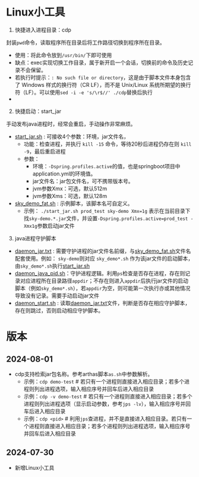 # Linux小工具
1. 快捷进入进程目录：cdp

封装`pwd`命令，读取程序所在目录后将工作路径切换到程序所在目录。
- 使用：将此命令放到`/usr/bin/`下即可使用
- 缺点：exec实现切换工作目录，属于新开启一个会话，切换前的命令及历史记录不会保留。
- 若执行时提示：`: No such file or directory`，这是由于脚本文件本身包含了 Windows 样式的换行符（CR LF），而不是 Unix/Linux 系统所期望的换行符（LF）。可以使用`sed -i -e 's/\r$//' ./cdp`替换后执行
- 

2. 快捷启动：start_jar

手动发布java进程时，经常会重启，手动操作非常麻烦。
- [start_jar.sh](start_jar%2Fstart_jar.sh) : 可接收4个参数：环境，jar文件名，
  - 功能：检查进程，并执行 `kill -15` 命令，等待20秒后进程仍存在则 `kill -9`，最后重启进程
  - 参数：
    - 环境：`-Dspring.profiles.active`的值，也是springboot项目中application.yml的环境值。
    - jar文件名：jar包文件名，可不携带版本号。
    - jvm参数Xmx：可选，默认512m
    - jvm参数Xms：可选，默认128m
- [sky_demo_fat.sh](start_jar%2Fsky_demo_fat.sh) : 示例脚本，该脚本名可自定义。
  - 示例： `./start_jar.sh prod_test sky-demo Xmx=1g` 表示在当前目录下找`sky-demo.*.jar`文件，并设置`-Dspring.profiles.active=prod_test -Xmx1g`参数启动jar文件

3. java进程守护脚本
- [daemon_jar.txt](daemon_java_pid%2Fdaemon_jar.txt) : 需要守护进程的jar文件名前缀，与[sky_demo_fat.sh](start_jar%2Fsky_demo_fat.sh)文件名配套使用。例如： `sky-demo`则对应 `sky_demo*.sh` 作为该jar文件的启动脚本，由`sky_demo*.sh`执行[start_jar.sh](start_jar%2Fstart_jar.sh)
- [daemon_java_pid.sh](daemon_java_pid%2Fdaemon_java_pid.sh)：守护进程逻辑。利用`ps`检查是否存在进程，存在则记录对应进程所在目录路径`appdir`；不存在则进入`appdir`后执行jar文件的启动脚本（例如`sky_demo*.sh`），若`appdir`为空，则可能第一次执行亦或其他情况导致没有记录。需要手动启动jar文件
- [daemon_start.sh](daemon_java_pid%2Fdaemon_start.sh) : 读取[daemon_jar.txt](daemon_java_pid%2Fdaemon_jar.txt)文件，判断是否存在相应守护脚本，存在则跳过，否则启动相应守护脚本。

# 版本
## 2024-08-01
- cdp支持检索jar包名称。参考arthas脚本`as.sh`中参数解析。
  - 示例：`cdp demo-test` # 若只有一个进程则直接进入相应目录；若多个进程则列出进程选项，输入相应序号并回车后进入相应目录
  - 示例：`cdp -v demo-test` # 若只有一个进程则直接进入相应目录；若多个进程则列出进程选项（显示启动参数，参考`jps -lv`），输入相应序号并回车后进入相应目录
  - 示例：`cdp <pid>` # 利用`jps`查进程，并不是直接进入相应目录。若只有一个进程则直接进入相应目录；若多个进程则列出进程选项，输入相应序号并回车后进入相应目录

## 2024-07-30
- 新增Linux小工具